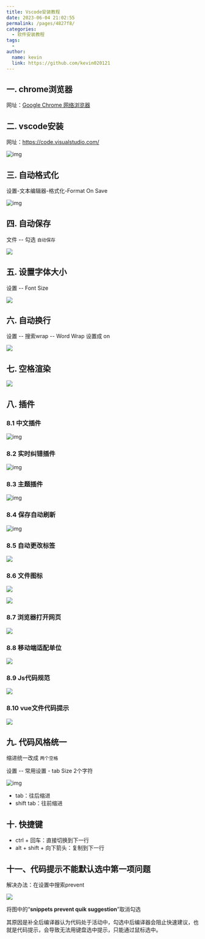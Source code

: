 ```yaml
---
title: Vscode安装教程
date: 2023-06-04 21:02:55
permalink: /pages/4827f8/
categories:
  - 软件安装教程
tags:
  - 
author: 
  name: kevin
  link: https://github.com/kevin020121
---
```

## 一. chrome浏览器

网址：[Google Chrome 网络浏览器](https://www.google.cn/chrome/index.html)

## 二. vscode安装

网址：<https://code.visualstudio.com/>

![img](https://markdown123.oss-cn-beijing.aliyuncs.com/img/1679422512071-dbdbcca0-ef74-4876-8ab7-e7ff0f0beec7.png)

## 三. 自动格式化

设置-文本编辑器-格式化-Format On Save

![img](https://markdown123.oss-cn-beijing.aliyuncs.com/img/1679422901502-dd81c986-1cc4-4d76-b203-b31edb21884b.png)

## 四. 自动保存

文件 -- 勾选  `自动保存`

![](https://markdown123.oss-cn-beijing.aliyuncs.com/img/1679556468911.png)

## 五. 设置字体大小

设置 -- Font Size

![](https://markdown123.oss-cn-beijing.aliyuncs.com/img/1679556542503.png)

## 六. 自动换行

设置 -- 搜索wrap -- Word Wrap 设置成 on

![](https://markdown123.oss-cn-beijing.aliyuncs.com/img/1679556691049.png)

## 七. 空格渲染

![](https://markdown123.oss-cn-beijing.aliyuncs.com/img/1679556810269.png)

## 八. 插件

###  8.1 中文插件

![img](https://cdn.nlark.com/yuque/0/2023/png/27384914/1679423329735-1f35ddaa-75c8-4269-b7a4-18e85c1fa2b7.png)

### 8.2 实时纠错插件

![img](https://cdn.nlark.com/yuque/0/2023/png/27384914/1679423216383-20389e00-7ebc-47a9-b92e-d6e1711d0dbf.png)

### 8.3 主题插件

![img](https://cdn.nlark.com/yuque/0/2023/png/27384914/1679423234273-66d20c67-d0e1-4162-8d3e-1da45801ae53.png)

### 8.4 保存自动刷新

![img](https://cdn.nlark.com/yuque/0/2023/png/27384914/1679423317332-128ebaf1-efe3-474b-8b38-1ef6128a7d03.png)

### 8.5 自动更改标签

![](https://markdown123.oss-cn-beijing.aliyuncs.com/img/1679485342090.png)

### 8.6 文件图标

![](https://markdown123.oss-cn-beijing.aliyuncs.com/img/1679485551641.png)

![](https://markdown123.oss-cn-beijing.aliyuncs.com/img/1679485576893.png)

### 8.7 浏览器打开网页

![](https://markdown123.oss-cn-beijing.aliyuncs.com/img/1679557592250.png)

### 8.8 移动端适配单位

![](https://markdown123.oss-cn-beijing.aliyuncs.com/img/20230623004431.png)



### 8.9 Js代码规范

![](https://markdown123.oss-cn-beijing.aliyuncs.com/img/20230623004510.png)

### 8.10 vue文件代码提示

![](https://markdown123.oss-cn-beijing.aliyuncs.com/img/20230623004536.png)

## 九. 代码风格统一

缩进统一改成  `两个空格`

设置 -- 常用设置 - tab Size 2个字符

![img](https://cdn.nlark.com/yuque/0/2023/png/27384914/1679423868954-7474662f-1752-4d25-8904-52b8f8d3549e.png)

- tab：往后缩进
- shift tab：往前缩进

## 十. 快捷键

- ctrl + 回车：直接切换到下一行
- alt + shift + 向下箭头：复制到下一行


## 十一、代码提示不能默认选中第一项问题

解决办法：在设置中搜索prevent

![](https://markdown123.oss-cn-beijing.aliyuncs.com/img/20230415230626.png)

将图中的“**snippets prevent quik suggestion**”取消勾选

 其原因是补全后编译器认为代码处于活动中，勾选中后编译器会阻止快速建议，也就是代码提示，会导致无法用键盘选中提示，只能通过鼠标选中。